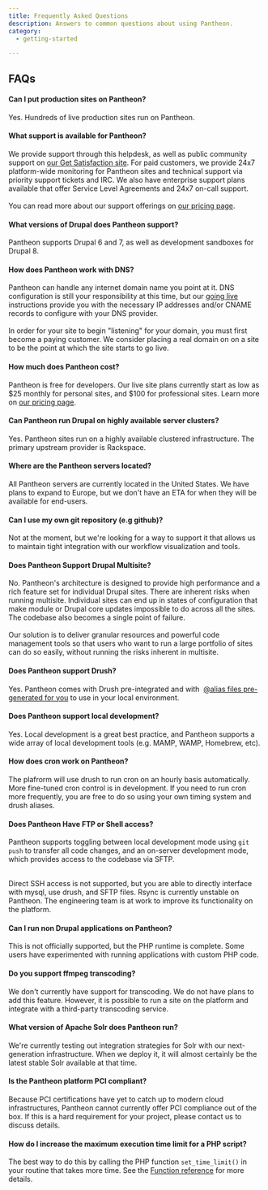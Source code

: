 ```yaml
---
title: Frequently Asked Questions
description: Answers to common questions about using Pantheon.
category:
  - getting-started

---
```

## FAQs
<!-- This begins the code for the question "Can I put production sites on Pantheon?"-->
<div role="tabpanel" class="tab-pane">
<h4><a data-toggle="collapse" style="cursor:pointer" data-target="#productionsites" aria-expanded="false" aria-controls="productionsites">
Can I put production sites on Pantheon?
</a></h4>
<div class="collapse" id="productionsites">
  <div class="well">
  Yes. Hundreds of live production sites run on Pantheon.
  </div>
</div></div>


<!-- This begins the code for the question "What support is available for Pantheon?"-->
<div role="tabpanel" class="tab-pane">
<h4><a data-toggle="collapse" style="cursor:pointer" data-target="#support" aria-expanded="false" aria-controls="support">
What support is available for Pantheon?</a></h4>
<div class="collapse" id="support">
  <div class="well">
  We provide support through this helpdesk, as well as public community support on <a href="http://help.getpantheon.com">our Get Satisfaction site</a>. For paid customers, we provide 24x7 platform-wide monitoring for Pantheon sites and technical support via priority support tickets and IRC. We also have enterprise support plans available that offer Service Level Agreements and 24x7 on-call support.<br /><br />
  You can read more about our support offerings on <a href="https://getpantheon.com/pricing">our pricing page</a>.
  </div>
</div></div>


<!-- This begins the code for the question "What versions of Drupal does Pantheon support?"-->
<div role="tabpanel" class="tab-pane">
<h4><a data-toggle="collapse" style="cursor:pointer" data-target="#drupalversion" aria-expanded="false" aria-controls="drupalversion">
What versions of Drupal does Pantheon support?</a></h4>
<div class="collapse" id="drupalversion">
  <div class="well">
  Pantheon supports Drupal 6 and 7, as well as development sandboxes for Drupal 8.
  </div>
</div></div>

<!-- This begins the code for the question "How does Pantheon work with DNS?"-->
<div role="tabpanel" class="tab-pane">
<h4><a data-toggle="collapse" style="cursor:pointer" data-target="#dns" aria-expanded="false" aria-controls="dns">
How does Pantheon work with DNS?</a></h4>
<div class="collapse" id="dns">
  <div class="well">
  Pantheon can handle any internet domain name you point at it. DNS configuration is still your responsibility at this time, but our <a href="/docs/articles/going-live">going live</a> instructions provide you with the necessary IP addresses and/or CNAME records to configure with your DNS provider.<br /><br />
  In order for your site to begin "listening" for your domain, you must first become a paying customer. We consider placing a real domain on on a site to be the point at which the site starts to go live.
  </div>
</div></div>

<!-- This begins the code for the question "How much does Pantheon cost?"-->
<div role="tabpanel" class="tab-pane">
<h4><a data-toggle="collapse" style="cursor:pointer" data-target="#cost" aria-expanded="false" aria-controls="cost">
How much does Pantheon cost?</a></h4>
<div class="collapse" id="cost">
  <div class="well">
  Pantheon is free for developers. Our live site plans currently start as low as $25 monthly for personal sites, and $100 for professional sites. Learn more on <a href="https://getpantheon.com/pricing">our pricing page</a>.
  </div>
</div></div>

<!-- This begins the code for the question "Can Pantheon run Drupal on highly available server clusters?"-->
<div role="tabpanel" class="tab-pane">
<h4><a data-toggle="collapse" style="cursor:pointer" data-target="#drupalcluster" aria-expanded="false" aria-controls="drupalcluster">
Can Pantheon run Drupal on highly available server clusters?</a></h4>
<div class="collapse" id="drupalcluster">
  <div class="well">
  Yes. Pantheon sites run on a highly available clustered infrastructure. The primary upstream provider is Rackspace.
  </div>
</div></div>

<!-- This begins the code for the question "Where are the Pantheon servers located?"-->
<div role="tabpanel" class="tab-pane">
<h4><a data-toggle="collapse" style="cursor:pointer" data-target="#serverlocation" aria-expanded="false" aria-controls="serverlocation">
Where are the Pantheon servers located?</a></h4>
<div class="collapse" id="serverlocation">
  <div class="well">
  All Pantheon servers are currently located in the United States. We have plans to expand to Europe, but we don't have an ETA for when they will be available for end-users.
  </div>
</div></div>

<!-- This begins the code for the question "Can I use my own git repository (e.g github)?"-->
<div role="tabpanel" class="tab-pane">
<h4><a data-toggle="collapse" style="cursor:pointer" data-target="#customupstream" aria-expanded="false" aria-controls="customupstream">
Can I use my own git repository (e.g github)?</a></h4>
<div class="collapse" id="customupstream">
  <div class="well">
  Not at the moment, but we're looking for a way to support it that allows us to maintain tight integration with our workflow visualization and tools.
  </div>
</div></div>

<!-- This begins the code for the question "Does Pantheon Support Drupal Multisite?"-->
<div role="tabpanel" class="tab-pane">
<h4><a data-toggle="collapse" style="cursor:pointer" data-target="#drupalmultisite" aria-expanded="false" aria-controls="drupalmultisite">
Does Pantheon Support Drupal Multisite?</a></h4>
<div class="collapse" id="drupalmultisite">
  <div class="well">
  No. Pantheon's architecture is designed to provide high performance and a rich feature set for individual Drupal sites. There are inherent risks when running multisite. Individual sites can end up in states of configuration that make module or Drupal core updates impossible to do across all the sites. The codebase also becomes a single point of failure.<br /><br />
  Our solution is to deliver granular resources and powerful code management tools so that users who want to run a large portfolio of sites can do so easily, without running the risks inherent in multisite.
  </div>
</div></div>


<!-- This begins the code for the question "Does Pantheon support Drush?"-->
<div role="tabpanel" class="tab-pane">
<h4><a data-toggle="collapse" style="cursor:pointer" data-target="#drush" aria-expanded="false" aria-controls="drush">
Does Pantheon support Drush?</a></h4>
<div class="collapse" id="drush">
  <div class="well">
  Yes. Pantheon comes with Drush pre-integrated and with  <a href="https://pantheon.io/blog/drush-aliases-available">@alias files pre-generated for you</a> to use in your local environment.
  </div>
</div></div>

<!-- This begins the code for the question "Does Pantheon support local development?"-->
<div role="tabpanel" class="tab-pane">
<h4><a data-toggle="collapse" style="cursor:pointer" data-target="#localdev" aria-expanded="false" aria-controls="localdev">
Does Pantheon support local development?</a></h4>
<div class="collapse" id="localdev">
  <div class="well">
  Yes. Local development is a great best practice, and Pantheon supports a wide array of local development tools (e.g. MAMP, WAMP, Homebrew, etc).
  </div>
</div></div>

<!-- This begins the code for the question "How does cron work on Pantheon?"-->
<div role="tabpanel" class="tab-pane">
<h4><a data-toggle="collapse" style="cursor:pointer" data-target="#cron" aria-expanded="false" aria-controls="cron">
How does cron work on Pantheon?</a></h4>
<div class="collapse" id="cron">
  <div class="well">
  The plafrorm will use drush to run cron on an hourly basis automatically. More fine-tuned cron control is in development. If you need to run cron more frequently, you are free to do so using your own timing system and drush aliases.
  </div>
</div></div>

<!-- This begins the code for the question "Does Pantheon Have FTP or Shell access?"-->
<div role="tabpanel" class="tab-pane">
<h4><a data-toggle="collapse" style="cursor:pointer" data-target="#shell" aria-expanded="false" aria-controls="shell">
Does Pantheon Have FTP or Shell access?</a></h4>
<div class="collapse" id="shell">
  <div class="well">
  Pantheon supports toggling between local development mode using <code>git push</code> to transfer all code changes, and an on-server development mode, which provides access to the codebase via SFTP.<br /><br />

  Direct SSH access is not supported, but you are able to directly interface with mysql, use drush, and SFTP files. Rsync is currently unstable on Pantheon. The engineering team is at work to improve its functionality on the platform.
  </div>
</div></div>

<!-- This begins the code for the question "Can I run non Drupal applications on Pantheon?"-->
<div role="tabpanel" class="tab-pane">
<h4><a data-toggle="collapse" style="cursor:pointer" data-target="#nodrops" aria-expanded="false" aria-controls="nodrops">
Can I run non Drupal applications on Pantheon?</a></h4>
<div class="collapse" id="nodrops">
  <div class="well">
  This is not officially supported, but the PHP runtime is complete. Some users have experimented with running applications with custom PHP code.
  </div>
</div></div>

<!-- This begins the code for the question "Do you support ffmpeg transcoding?"-->
<div role="tabpanel" class="tab-pane">
<h4><a data-toggle="collapse" style="cursor:pointer" data-target="#transcoding" aria-expanded="false" aria-controls="transcoding">
Do you support ffmpeg transcoding?</a></h4>
<div class="collapse" id="transcoding">
  <div class="well">
  We don't currently have support for transcoding. We do not have plans to add this feature. However, it is possible to run a site on the platform and integrate with a third-party transcoding service.
  </div>
</div></div>

<!-- This begins the code for the question "What version of Apache Solr does Pantheon run?"-->
<div role="tabpanel" class="tab-pane">
<h4><a data-toggle="collapse" style="cursor:pointer" data-target="#solr" aria-expanded="false" aria-controls="solr">
What version of Apache Solr does Pantheon run?</a></h4>
<div class="collapse" id="solr">
  <div class="well">
  We're currently testing out integration strategies for Solr with our next-generation infrastructure. When we deploy it, it will almost certainly be the latest stable Solr available at that time.
  </div>
</div></div>

<!-- This begins the code for the question "Is the Pantheon platform PCI compliant?"-->
<div role="tabpanel" class="tab-pane">
<h4><a data-toggle="collapse" style="cursor:pointer" data-target="#pci" aria-expanded="false" aria-controls="pci">
Is the Pantheon platform PCI compliant?</a></h4>
<div class="collapse" id="pci">
  <div class="well">
  Because PCI certifications have yet to catch up to modern cloud infrastructures, Pantheon cannot currently offer PCI compliance out of the box. If this is a hard requirement for your project, please contact us to discuss details.
  </div>
</div></div>

<!-- This begins the code for the question "How do I increase the maximum execution time limit for a PHP script?"-->
<div role="tabpanel" class="tab-pane">
<h4><a data-toggle="collapse" style="cursor:pointer" data-target="#maximumexecution" aria-expanded="false" aria-controls="maximumexecution">
How do I increase the maximum execution time limit for a PHP script?</a></h4>
<div class="collapse" id="maximumexecution">
  <div class="well">
  The best way to do this by calling the PHP function <code>set_time_limit()</code> in your routine that takes more time. See the <a href="http://php.net/manual/en/function.set-time-limit.php">Function reference</a> for more details.
  </div>
</div></div>
